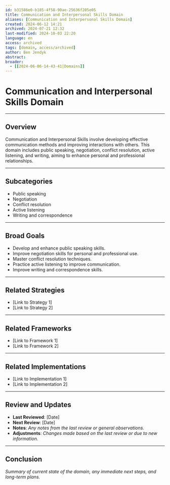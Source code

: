 ```yaml
---
id: b31586e0-b185-4f58-90ae-25636f205e05
title: Communication and Interpersonal Skills Domain
aliases: [Communication and Interpersonal Skills Domain]
created: 2024-06-12 14:21
archived: 2024-07-21 12:32
last-modified: 2024-10-03 22:20
language: en
access: archived
tags: [domain, access/archived]
author: Ben Jendyk
abstract:
broader:
  - [[2024-06-06-14-43-41|Domains]]
---
```


# Communication and Interpersonal Skills Domain

--- 

## Overview

Communication and Interpersonal Skills involve developing effective communication methods and improving interactions with others. This domain includes public speaking, negotiation, conflict resolution, active listening, and writing, aiming to enhance personal and professional relationships.

--- 

## Subcategories

- Public speaking
- Negotiation
- Conflict resolution
- Active listening
- Writing and correspondence

---

## Broad Goals

- Develop and enhance public speaking skills.
- Improve negotiation skills for personal and professional use.
- Master conflict resolution techniques.
- Practice active listening to improve communication.
- Improve writing and correspondence skills.

---  

## Related Strategies

- [Link to Strategy 1]
- [Link to Strategy 2]

--- 

## Related Frameworks

- [Link to Framework 1]
- [Link to Framework 2]

--- 

## Related Implementations

- [Link to Implementation 1]
- [Link to Implementation 2]

---

## Review and Updates

- **Last Reviewed**: [Date] 
- **Next Review**: [Date] 
- **Notes**: *Any notes from the last review or general observations.* 
- **Adjustments**: *Changes made based on the last review or due to new information.*

--- 

## Conclusion

*Summary of current state of the domain, any immediate next steps, and long-term plans.*
